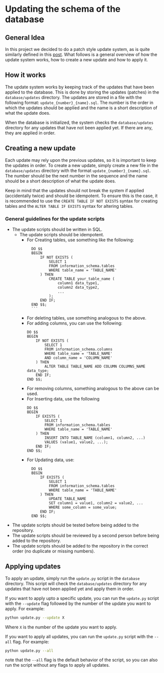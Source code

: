 # Updating the schema of the database

## General Idea
In this project we decided to do a patch style update system, as is quite similarly defined in this [post](https://dev.to/hernanreyes/keeping-track-of-database-schema-changes-2g62).
What follows is a general overview of how the update system works, how to create a new update and how to apply it.

## How it works
The update system works by keeping track of the updates that have been applied to the database. This is done by storing the updates (patches) in the `database/updates` directory. The updates are stored in a file with the following format: 
`update_{number}_{name}.sql`. The number is the order in which the updates should be applied and the name is a short description of what the update does.

When the database is initialized, the system checks the `database/updates` directory for any updates that have not been applied yet. If there are any, they are applied in order.

## Creating a new update
Each update may rely upon the previous updates, so it is important to keep the updates in order. To create a new update, simply create a new file in the `database/updates` directory with the format `update_{number}_{name}.sql`. The number should be the next number in the sequence and the name should be a short description of what the update does.

Keep in mind that the updates should not break the system if applied (accidentally twice) and should be idempotent. To ensure this is the case, it is recommended to use the `CREATE TABLE IF NOT EXISTS` syntax for creating tables and the `ALTER TABLE IF EXISTS` syntax for altering tables.

### General guidelines for the update scripts
- The update scripts should be written in SQL.
  - The update scripts should be idempotent.
    - For Creating tables, use something like the following:
        ```postgresql
          DO $$
          BEGIN
              IF NOT EXISTS (
                  SELECT 1
                  FROM information_schema.tables 
                  WHERE table_name = 'TABLE_NAME'
              ) THEN
                  CREATE TABLE your_table_name (
                      column1 data_type1,
                      column2 data_type2,
                      ...
                  );
              END IF;
          END $$;
          ```
    - For deleting tables, use something analogous to the above.
    - For adding columns, you can use the following:
      ```postgresql
      DO $$
      BEGIN
          IF NOT EXISTS (
              SELECT 1
              FROM information_schema.columns
              WHERE table_name = 'TABLE_NAME' 
              AND column_name = 'COLUMN_NAME'
          ) THEN
              ALTER TABLE TABLE_NAME ADD COLUMN COLUMNS_NAME data_type;
          END IF;
      END $$;
      ```
    - For removing columns, something analogous to the above can be used.
    - For Inserting data, use the following
        ```postgresql
        DO $$
        BEGIN
            IF EXISTS (
                SELECT 1
                FROM information_schema.tables 
                WHERE table_name = 'TABLE_NAME'
            ) THEN
                INSERT INTO TABLE_NAME (column1, column2, ...)
                VALUES (value1, value2, ...);
            END IF;
        END $$;
        ```
    - For Updating data, use:
      ```postgresql
        DO $$
        BEGIN
            IF EXISTS (
                SELECT 1
                FROM information_schema.tables 
                WHERE table_name = 'TABLE_NAME'
            ) THEN
                UPDATE TABLE_NAME
                SET column1 = value1, column2 = value2, ...
                WHERE some_column = some_value;
            END IF;
        END $$;
      ```
- The update scripts should be tested before being added to the repository.
- The update scripts should be reviewed by a second person before being added to the repository.
- The update scripts should be added to the repository in the correct order (no duplicate or missing numbers).


## Applying updates
To apply an update, simply run the `update.py` script in the `database` directory. This script will check the `database/updates` directory for any updates that have not been applied yet and apply them in order.

If you want to apply upto a specific update, you can run the `update.py` script with the `--update` flag followed by the number of the update you want to apply. For example:
```bash
python update.py --update X
```
Where `X` is the number of the update you want to apply.

If you want to apply all updates, you can run the `update.py` script with the `--all` flag. For example:
```bash
python update.py --all
```

note that the `--all` flag is the default behavior of the script, so you can also run the script without any flags to apply all updates.
